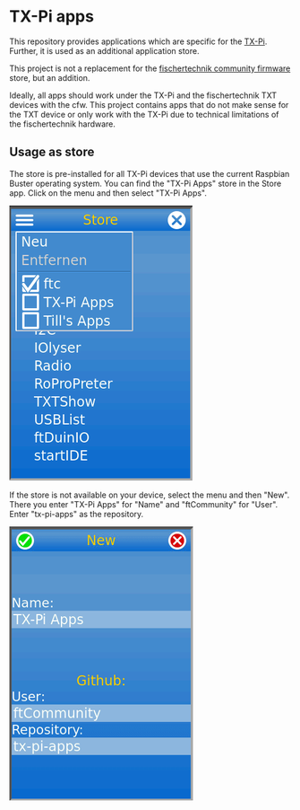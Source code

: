 # TX-Pi apps
This repository provides applications which are specific for the
[TX-Pi](https://tx-pi.de/). Further, it is used as an additional application 
store.

This project is not a replacement for the [fischertechnik community 
firmware](https://cfw.ftcommunity.de/) store, but an addition. 

Ideally, all apps should work under the TX-Pi and the fischertechnik
TXT devices with the cfw. This project contains apps that do not make 
sense for the TXT device or only work with the TX-Pi due to technical 
limitations of the fischertechnik hardware.


## Usage as store

The store is pre-installed for all TX-Pi devices that use the current Raspbian 
Buster operating system. You can find the "TX-Pi Apps" store in the Store app. 
Click on the menu and then select "TX-Pi Apps".

![TX-Pi Apps store](images/store.png)

If the store is not available on your device, select the menu and then "New". 
There you enter "TX-Pi Apps" for "Name" and "ftCommunity" for "User". 
Enter "tx-pi-apps" as the repository.

![TX-Pi Apps new store](images/store-new.png)